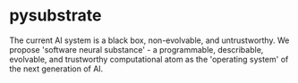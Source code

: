 # pysubstrate
The current AI system is a black box, non-evolvable, and untrustworthy. We propose 'software neural substance' - a programmable, describable, evolvable, and trustworthy computational atom as the 'operating system' of the next generation of AI.
